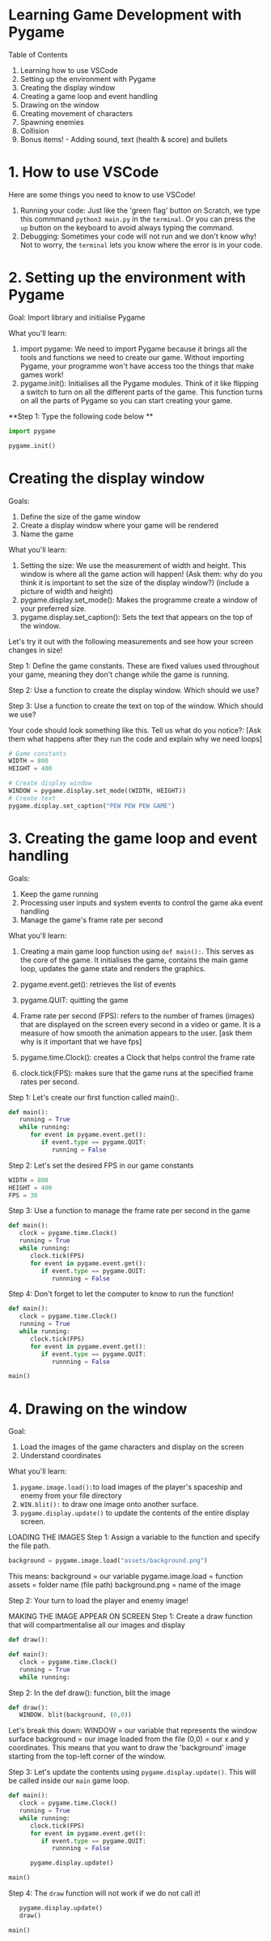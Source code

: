 # Learning Game Development with Pygame

Table of Contents
1. Learning how to use VSCode
2. Setting up the environment with Pygame
3. Creating the display window
4. Creating a game loop and event handling
5. Drawing on the window
6. Creating movement of characters
7. Spawning enemies
8. Collision
9. Bonus items! - Adding sound, text (health & score) and bullets

# 1. How to use VSCode

Here are some things you need to know to use VSCode!

1. Running your code: Just like the 'green flag' button on Scratch, we type this commmand ``` python3 main.py ``` in the ```terminal```. Or you can press the ``` up ``` button on the keyboard to avoid always typing the command.
2. Debugging: Sometimes your code will not run and we don't know why! Not to worry, the ```terminal``` lets you know where the error is in your code. 


# 2. Setting up the environment with Pygame
Goal: Import library and initialise Pygame

What you'll learn:
1. import pygame: We need to import Pygame because it brings all the tools and functions we need to create our game. Without importing Pygame, your programme won't have access too the things that make games work!
2. pygame.init(): Initialises all the Pygame modules. Think of it like flipping a switch to turn on all the different parts of the game. This function turns on all the parts of Pygame so you can start creating your game.

**Step 1: Type the following code below
**
```python
import pygame

pygame.init()
```
# Creating the display window
Goals: 
1. Define the size of the game window
2. Create a display window where your game will be rendered
3. Name the game

What you'll learn: 
1. Setting the size: We use the measurement of width and height. This window is where all the game action will happen!
   (Ask them: why do you think it is important to set the size of the display window?)
   (include a picture of width and height)
2. pygame.display.set_mode(): Makes the programme create a window of your preferred size.
3. pygame.display.set_caption(): Sets the text that appears on the top of the window. 

Let's try it out with the following measurements and see how your screen changes in size!

   Step 1: Define the game constants. These are fixed values used throughout your game, meaning they don't change while the game is running. 

   Step 2: Use a function to create the display window. Which should we use?

   Step 3: Use a function to create the text on top of the window. Which should we use?

Your code should look something like this. Tell us what do you notice?:
[Ask them what happens after they run the code and explain why we need loops]

```python
# Game constants
WIDTH = 800
HEIGHT = 400

# Create display window
WINDOW = pygame.display.set_mode((WIDTH, HEIGHT))
# Create text
pygame.display.set_caption("PEW PEW PEW GAME")
```

# 3. Creating the game loop and event handling
Goals:
1. Keep the game running
2. Processing user inputs and system events to control the game aka event handling
3. Manage the game's frame rate per second

What you'll learn: 
1. Creating a main game loop function using ```def main():```. This serves as the core of the game. It initialises the game, contains the main game loop, updates the game state and renders the graphics.
2. pygame.event.get(): retrieves the list of events
3. pygame.QUIT: quitting the game

1. Frame rate per second (FPS): refers to the number of frames (images) that are displayed on the screen every second in a video or game. It is a measure of how smooth the animation appears to the user.
[ask them why is it important that we have fps]
2. pygame.time.Clock(): creates a Clock that helps control the frame rate
3. clock.tick(FPS): makes sure that the game runs at the specified frame rates per second.

Step 1: Let's create our first function called main():.

```python
def main():
   running = True
   while running:
      for event in pygame.event.get():
         if event.type == pygame.QUIT:
            running = False
```
Step 2: Let's set the desired FPS in our game constants

```python
WIDTH = 800
HEIGHT = 400
FPS = 30
```
Step 3: Use a function to manage the frame rate per second in the game

```python
def main():
   clock = pygame.time.Clock()
   running = True
   while running:
      clock.tick(FPS)
      for event in pygame.event.get():
         if event.type == pygame.QUIT:
            runnning = False
```
Step 4: Don't forget to let the computer to know to run the function!

```python
def main():
   clock = pygame.time.Clock()
   running = True
   while running:
      clock.tick(FPS)
      for event in pygame.event.get():
         if event.type == pygame.QUIT:
            runnning = False

main()
```
# 4. Drawing on the window

Goal:
1. Load the images of the game characters and display on the screen
2. Understand coordinates 


What you'll learn:
1. ```pygame.image.load():```to load images of the player's spaceship and enemy from your file directory
2. ```WIN.blit():``` to draw one image onto another surface.
3. ```pygame.display.update()``` to update the contents of the entire display screen.

LOADING THE IMAGES 
Step 1: Assign a variable to the function and specify the file path. 

```python
background = pygame.image.load("assets/background.png")
```
This means:
background = our variable
pygame.image.load = function
assets = folder name (file path)
background.png = name of the image

Step 2: Your turn to load the player and enemy image!

MAKING THE IMAGE APPEAR ON SCREEN
Step 1: Create a draw function that will compartmentalise all our images and display

```python
def draw():

def main():
   clock = pygame.time.Clock()
   running = True
   while running:
```
Step 2: In the def draw(): function, blit the image 

```python
def draw():
   WINDOW. blit(background, (0,0))
```
Let's break this down:
WINDOW = our variable that represents the window surface
background = our image loaded from the file
(0,0) = our x and y coordinates. This means that you want to draw the 'background' image starting from the top-left corner of the window.

Step 3: Let's update the contents using ```pygame.display.update()```. This will be called inside our ```main``` game loop. 

```python
def main():
   clock = pygame.time.Clock()
   running = True
   while running:
      clock.tick(FPS)
      for event in pygame.event.get():
         if event.type == pygame.QUIT:
            runnning = False

      pygame.display.update()

main()
```
Step 4: The ```draw``` function will not work if we do not call it!

```python
   pygame.display.update()
   draw()

main()
```








